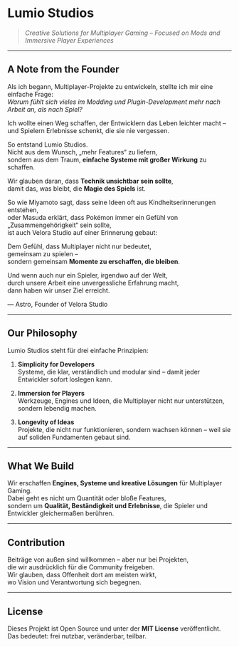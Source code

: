 # Lumio Studios 

> *Creative Solutions for Multiplayer Gaming – Focused on Mods and Immersive Player Experiences*  

---

## A Note from the Founder  

Als ich begann, Multiplayer-Projekte zu entwickeln, stellte ich mir eine einfache Frage:  
*Warum fühlt sich vieles im Modding und Plugin-Development mehr nach Arbeit an, als nach Spiel?*  

Ich wollte einen Weg schaffen, der Entwicklern das Leben leichter macht –  
und Spielern Erlebnisse schenkt, die sie nie vergessen.  

So entstand Lumio Studios.  
Nicht aus dem Wunsch, „mehr Features“ zu liefern,  
sondern aus dem Traum, **einfache Systeme mit großer Wirkung** zu schaffen.  

Wir glauben daran, dass **Technik unsichtbar sein sollte**,  
damit das, was bleibt, die **Magie des Spiels** ist.  

So wie Miyamoto sagt, dass seine Ideen oft aus Kindheitserinnerungen entstehen,  
oder Masuda erklärt, dass Pokémon immer ein Gefühl von „Zusammengehörigkeit“ sein sollte,  
ist auch Velora Studio auf einer Erinnerung gebaut:  

Dem Gefühl, dass Multiplayer nicht nur bedeutet,  
gemeinsam zu spielen –  
sondern gemeinsam **Momente zu erschaffen, die bleiben**.  

Und wenn auch nur ein Spieler, irgendwo auf der Welt,  
durch unsere Arbeit eine unvergessliche Erfahrung macht,  
dann haben wir unser Ziel erreicht.  

— Astro, Founder of Velora Studio  

---

## Our Philosophy  

Lumio Studios steht für drei einfache Prinzipien:  

1. **Simplicity for Developers**  
   Systeme, die klar, verständlich und modular sind – damit jeder Entwickler sofort loslegen kann.  

2. **Immersion for Players**  
   Werkzeuge, Engines und Ideen, die Multiplayer nicht nur unterstützen, sondern lebendig machen.  

3. **Longevity of Ideas**  
   Projekte, die nicht nur funktionieren, sondern wachsen können – weil sie auf soliden Fundamenten gebaut sind.  

---

## What We Build  

Wir erschaffen **Engines, Systeme und kreative Lösungen** für Multiplayer Gaming.  
Dabei geht es nicht um Quantität oder bloße Features,  
sondern um **Qualität, Beständigkeit und Erlebnisse**, die Spieler und Entwickler gleichermaßen berühren.  

---

## Contribution  

Beiträge von außen sind willkommen – aber nur bei Projekten,  
die wir ausdrücklich für die Community freigeben.  
Wir glauben, dass Offenheit dort am meisten wirkt,  
wo Vision und Verantwortung sich begegnen.  

---

## License  

Dieses Projekt ist Open Source und unter der **MIT License** veröffentlicht.  
Das bedeutet: frei nutzbar, veränderbar, teilbar.  

